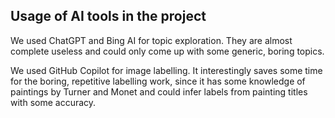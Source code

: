 ## Usage of AI tools in the project

We used ChatGPT and Bing AI for topic exploration. They are almost complete useless and could only come up with some generic, boring topics.

We used GitHub Copilot for image labelling. It interestingly saves some time for the boring, repetitive labelling work, since it has some knowledge of paintings by Turner and Monet and could infer labels from painting titles with some accuracy. 
